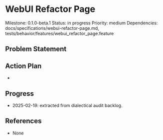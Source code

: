 # WebUI Refactor Page
Milestone: 0.1.0-beta.1
Status: in progress
Priority: medium
Dependencies: docs/specifications/webui-refactor-page.md, tests/behavior/features/webui_refactor_page.feature

## Problem Statement
<description>


## Action Plan
- <tasks>

## Progress
- 2025-02-19: extracted from dialectical audit backlog.

## References
- None
